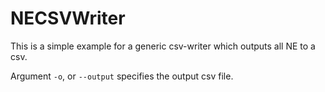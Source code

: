 # NECSVWriter

This is a simple example for a generic csv-writer which outputs all NE to a csv. 

Argument ``-o``, or ``--output`` specifies the output csv file. 

